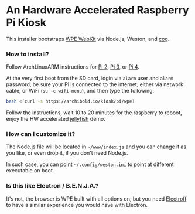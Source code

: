 # An Hardware Accelerated Raspberry Pi Kiosk

This installer bootstraps [WPE WebKit](https://wpewebkit.org/) via Node.js, Weston, and [cog](https://github.com/Igalia/cog#readme).



### How to install?

Follow ArchLinuxARM instructions for [Pi 2](https://archlinuxarm.org/platforms/armv7/broadcom/raspberry-pi-2), [Pi 3](https://archlinuxarm.org/platforms/armv8/broadcom/raspberry-pi-3), or [Pi 4](https://archlinuxarm.org/platforms/armv8/broadcom/raspberry-pi-4).

At the very first boot from the SD card, login via `alarm` user and `alarm` password, be sure your Pi is connected to the internet, either via network cable, or WiFi (`su -c wifi-menu`), and then type the following:

```sh
bash <(curl -s https://archibold.io/kiosk/pi/wpe)
```

Follow the instructions, wait 10 to 20 minutes for the raspberry to reboot, enjoy the HW accelerated [jellyfish](https://archibold.io/demo/jellyfish/) demo.



### How can I customize it?

The Node.js file will be located in `~/www/index.js` and you can change it as you like, or even drop it, if you don't need Node.js.

In such case, you can point `~/.config/weston.ini` to point at different executable on boot.



### Is this like Electron / B.E.N.J.A.?

It's not, the browser is WPE built with all options on, but you need [Electroff](https://medium.com/@WebReflection/electroff-an-electron-less-alternative-10920c6003b8) to have a similar experience you would have with Electron.
